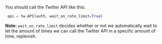 You should call the Twitter API like this:

```python
 api = tw.API(auth, wait_on_rate_limit=True)
```

**Note:** `wait_on_rate_limit` decides whether or not we automatically wait to let the amount of times we can call the Twitter API in a specific amount of time, replenish. 